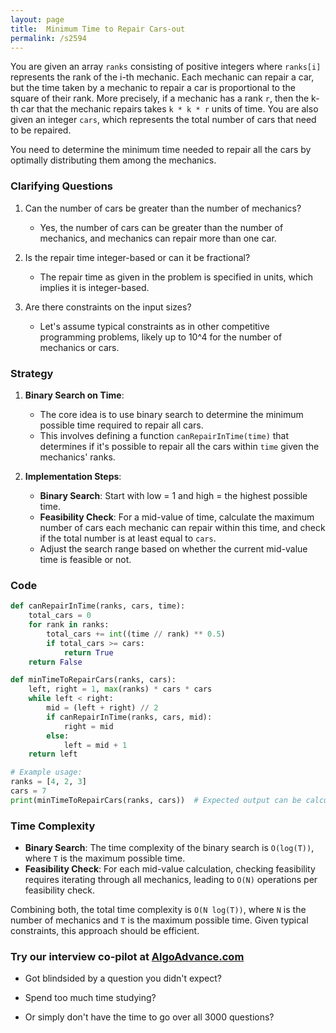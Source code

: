 ```yaml
---
layout: page
title:  Minimum Time to Repair Cars-out
permalink: /s2594
---
```


You are given an array `ranks` consisting of positive integers where `ranks[i]` represents the rank of the i-th mechanic. Each mechanic can repair a car, but the time taken by a mechanic to repair a car is proportional to the square of their rank. More precisely, if a mechanic has a rank `r`, then the k-th car that the mechanic repairs takes `k * k * r` units of time. You are also given an integer `cars`, which represents the total number of cars that need to be repaired.

You need to determine the minimum time needed to repair all the cars by optimally distributing them among the mechanics.

### Clarifying Questions

1. Can the number of cars be greater than the number of mechanics?
   - Yes, the number of cars can be greater than the number of mechanics, and mechanics can repair more than one car.
   
2. Is the repair time integer-based or can it be fractional?
   - The repair time as given in the problem is specified in units, which implies it is integer-based.

3. Are there constraints on the input sizes?
   - Let's assume typical constraints as in other competitive programming problems, likely up to 10^4 for the number of mechanics or cars.

### Strategy

1. **Binary Search on Time**:
   - The core idea is to use binary search to determine the minimum possible time required to repair all cars.
   - This involves defining a function `canRepairInTime(time)` that determines if it's possible to repair all the cars within `time` given the mechanics' ranks.

2. **Implementation Steps**:
   - **Binary Search**: Start with low = 1 and high = the highest possible time.
   - **Feasibility Check**: For a mid-value of time, calculate the maximum number of cars each mechanic can repair within this time, and check if the total number is at least equal to `cars`.
   - Adjust the search range based on whether the current mid-value time is feasible or not.

### Code

```python
def canRepairInTime(ranks, cars, time):
    total_cars = 0
    for rank in ranks:
        total_cars += int((time // rank) ** 0.5)
        if total_cars >= cars:
            return True
    return False

def minTimeToRepairCars(ranks, cars):
    left, right = 1, max(ranks) * cars * cars
    while left < right:
        mid = (left + right) // 2
        if canRepairInTime(ranks, cars, mid):
            right = mid
        else:
            left = mid + 1
    return left

# Example usage:
ranks = [4, 2, 3]
cars = 7
print(minTimeToRepairCars(ranks, cars))  # Expected output can be calculated based on specific example
```

### Time Complexity

- **Binary Search**: The time complexity of the binary search is `O(log(T))`, where `T` is the maximum possible time.
- **Feasibility Check**: For each mid-value calculation, checking feasibility requires iterating through all mechanics, leading to `O(N)` operations per feasibility check.

Combining both, the total time complexity is `O(N log(T))`, where `N` is the number of mechanics and `T` is the maximum possible time. Given typical constraints, this approach should be efficient.


### Try our interview co-pilot at [AlgoAdvance.com](https://algoAdvance.com)

- Got blindsided by a question you didn't expect?

- Spend too much time studying?

- Or simply don't have the time to go over all 3000 questions?

